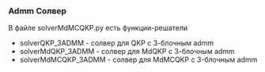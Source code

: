 ### Admm Солвер

В файле solverMdMCQKP.py есть функции-решатели
- solverQKP_3ADMM - солвер для QKP с 3-блочным admm
- solverMdQKP_3ADMM - солвер для MdQKP с 3-блочным admm
- solverMdMCQKP_3ADMM - солвер для MdMCQKP c 3-блочным admm